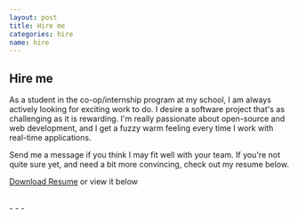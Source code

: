```yaml
---
layout: post
title: Hire me
categories: hire
name: hire
---
```


<h2>Hire me</h2>

As a student in the co-op/internship program at my school, I am always actively looking for exciting work to do. I desire a software project that's as challenging as it is rewarding. I'm really passionate about open-source and web development, and I get a fuzzy warm feeling every time I work with real-time applications.

Send me a message if you think I may fit well with your team. If you're not quite sure yet, and need a bit more convincing, check out my resume below.

[Download Resume](resume.pdf) or view it below <span class="icon-hand-down"></span>

<br />
- - -
